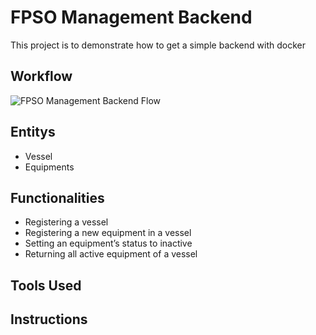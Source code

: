 # FPSO Management Backend
This project is to demonstrate how to get a simple backend with docker

## Workflow
![FPSO Management Backend Flow](https://user-images.githubusercontent.com/7622553/95643418-6f598d00-0a85-11eb-91ae-89023806aae9.png)

## Entitys
* Vessel
* Equipments

## Functionalities
* Registering a vessel
* Registering a new equipment in a vessel
* Setting an equipment’s status to inactive
* Returning all active equipment of a vessel

## Tools Used

## Instructions
